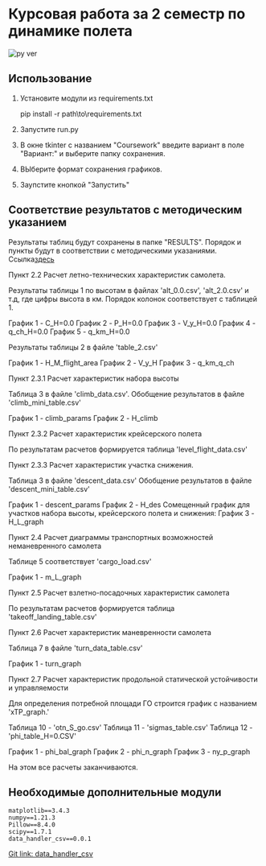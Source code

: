 # Курсовая работа за 2 семестр по динамике полета

![py ver](https://img.shields.io/badge/Python-3.9%2B-blue)

## Использование

1. Установите модули из requirements.txt

	pip install -r path\to\requirements.txt

2. Запустите run.py

3. В окне tkinter с названием "Coursework" введите вариант в поле "Вариант:" и выберите папку сохранения.

4. ВЫберите формат сохранения графиков.

5. Заупстите кнопкой "Запустить"

## Соответствие результатов с методическим указанием

Результаты таблиц будут сохранены в папке "RESULTS". 
Порядок и пункты будут в соответствии с методическими указаниями. 
Ссылка[здесь](https://disk.yandex.ru/i/hzpGRXPHZ-vW9g)   

Пункт 2.2 Расчет летно-технических характеристик самолета.

Результаты таблицы 1 по высотам в файлах 'alt_0.0.csv', 'alt_2.0.csv' и т.д, где цифры высота в км. Порядок колонок соответствует с таблицей 1.

График 1 - C_H=0.0 
График 2 - P_H=0.0
График 3 - V_y_H=0.0
График 4 - q_ch_H=0.0
График 5 - q_km_H=0.0

Результаты таблицы 2 в файле 'table_2.csv'

График 1 - H_M_flight_area
График 2 - V_y_H
График 3 - q_km_q_ch


Пункт 2.3.1 Расчет характеристик набора высоты

Таблица 3 в файле 'climb_data.csv'.
Обобщение результатов в файле 'climb_mini_table.csv'

График 1 - climb_params
График 2 - H_climb

Пункт 2.3.2 Расчет характеристик крейсерского полета

По результатам расчетов формируется таблица 'level_flight_data.csv'

Пункт 2.3.3 Расчет характеристик участка снижения.

Таблица 3 в файле 'descent_data.csv' 
Обобщение результатов в файле 'descent_mini_table.csv'

График 1 - descent_params
График 2 - H_des
Сомещенный график для участков набора высоты, крейсерского полета и снижения:
График 3 - H_L_graph

Пункт 2.4 Расчет диаграммы транспортных возможностей неманевренного самолета

Таблице 5 соответствует 'cargo_load.csv'

График 1 - m_L_graph

Пункт 2.5 Расчет взлетно-посадочных характеристик самолета

По результатам расчетов формируется таблица 'takeoff_landing_table.csv'

Пункт 2.6 Расчет характеристик маневренности самолета

Таблица 7 в файле 'turn_data_table.csv'

График 1 - turn_graph

Пункт 2.7 Расчет характеристик продольной статической устойчивости и управляемости

Для определения потребной площади ГО строится график с названием 'xTP_graph.'

Таблица 10 - 'otn_S_go.csv'
Таблица 11 - 'sigmas_table.csv'
Таблица 12 - 'phi_table_H=0.CSV'

График 1 - phi_bal_graph
График 2 - phi_n_graph
График 3 - ny_p_graph

На этом все расчеты заканчиваются. 

## Необходимые дополнительные модули

	matplotlib==3.4.3
	numpy==1.21.3
	Pillow==8.4.0
	scipy==1.7.1
	data_handler_csv==0.0.1

[Git link: data_handler_csv](https://github.com/lalapopa/data_handler_csv)









